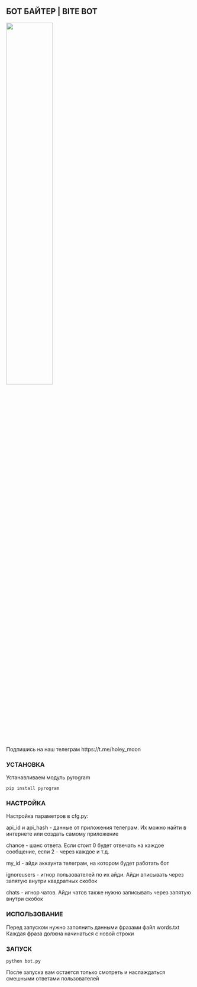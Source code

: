 ## БОТ БАЙТЕР | BITE BOT

<picture>
  <img width=50% height=50% alt="" src="https://upload.wikimedia.org/wikipedia/commons/thumb/0/01/Bufo_bufo_03-clean.jpg/1024px-Bufo_bufo_03-clean.jpg">
</picture>
<br>
Подпишись на наш телеграм https://t.me/holey_moon
<br>

### УСТАНОВКА
Устанавливаем модуль pyrogram
```
pip install pyrogram
```
### НАСТРОЙКА

Настройка параметров в cfg.py:

api_id и api_hash - данные от приложения телеграм. Их можно найти в интернете или создать самому приложение

chance - шанс ответа. Если стоит 0 будет отвечать на каждое сообщение, если 2 - через каждое и т.д.

my_id - айди аккаунта телеграм, на котором будет работать бот

ignoreusers - игнор пользователей по их айди. Айди вписывать через запятую внутри квадратных скобок

chats - игнор чатов. Айди чатов также нужно записывать через запятую внутри скобок

### ИСПОЛЬЗОВАНИЕ
Перед запуском нужно заполнить данными фразами файл words.txt
Каждая фраза должна начинаться с новой строки

### ЗАПУСК
```
python bot.py
```
После запуска вам остается только смотреть и наслаждаться смешными ответами пользователей
